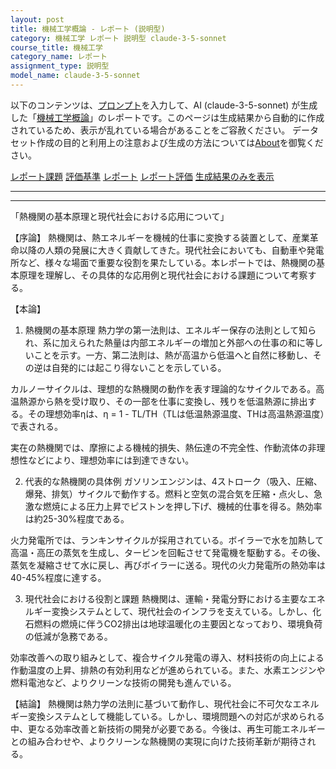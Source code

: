 ```yaml
---
layout: post
title: 機械工学概論 - レポート (説明型)
category: 機械工学 レポート 説明型 claude-3-5-sonnet
course_title: 機械工学
category_name: レポート
assignment_type: 説明型
model_name: claude-3-5-sonnet
---
```


以下のコンテンツは、[プロンプト](http://127.0.0.1:8000/generated/機械工学/claude-3-5-sonnet/prompt_レポート-説明型.md)を入力して、AI (claude-3-5-sonnet) が生成した「[機械工学概論](/contents/機械工学/)」のレポートです。このページは生成結果から自動的に作成されているため、表示が乱れている場合があることをご容赦ください。
データセット作成の目的と利用上の注意および生成の方法については[About](/About)を御覧ください。

[レポート課題](../レポート課題-説明型)
[評価基準](../評価基準-説明型)
[レポート](../レポート-説明型)
[レポート評価](../レポート評価-説明型)
[生成結果のみを表示](http://127.0.0.1:8000/generated/機械工学/claude-3-5-sonnet/レポート-説明型.md)
  

***
***
  
「熱機関の基本原理と現代社会における応用について」

【序論】
熱機関は、熱エネルギーを機械的仕事に変換する装置として、産業革命以降の人類の発展に大きく貢献してきた。現代社会においても、自動車や発電所など、様々な場面で重要な役割を果たしている。本レポートでは、熱機関の基本原理を理解し、その具体的な応用例と現代社会における課題について考察する。

【本論】
1. 熱機関の基本原理
熱力学の第一法則は、エネルギー保存の法則として知られ、系に加えられた熱量は内部エネルギーの増加と外部への仕事の和に等しいことを示す。一方、第二法則は、熱が高温から低温へと自然に移動し、その逆は自発的には起こり得ないことを示している。

カルノーサイクルは、理想的な熱機関の動作を表す理論的なサイクルである。高温熱源から熱を受け取り、その一部を仕事に変換し、残りを低温熱源に排出する。その理想効率ηは、η = 1 - TL/TH（TLは低温熱源温度、THは高温熱源温度）で表される。

実在の熱機関では、摩擦による機械的損失、熱伝達の不完全性、作動流体の非理想性などにより、理想効率には到達できない。

2. 代表的な熱機関の具体例
ガソリンエンジンは、4ストローク（吸入、圧縮、爆発、排気）サイクルで動作する。燃料と空気の混合気を圧縮・点火し、急激な燃焼による圧力上昇でピストンを押し下げ、機械的仕事を得る。熱効率は約25-30%程度である。

火力発電所では、ランキンサイクルが採用されている。ボイラーで水を加熱して高温・高圧の蒸気を生成し、タービンを回転させて発電機を駆動する。その後、蒸気を凝縮させて水に戻し、再びボイラーに送る。現代の火力発電所の熱効率は40-45%程度に達する。

3. 現代社会における役割と課題
熱機関は、運輸・発電分野における主要なエネルギー変換システムとして、現代社会のインフラを支えている。しかし、化石燃料の燃焼に伴うCO2排出は地球温暖化の主要因となっており、環境負荷の低減が急務である。

効率改善への取り組みとして、複合サイクル発電の導入、材料技術の向上による作動温度の上昇、排熱の有効利用などが進められている。また、水素エンジンや燃料電池など、よりクリーンな技術の開発も進んでいる。

【結論】
熱機関は熱力学の法則に基づいて動作し、現代社会に不可欠なエネルギー変換システムとして機能している。しかし、環境問題への対応が求められる中、更なる効率改善と新技術の開発が必要である。今後は、再生可能エネルギーとの組み合わせや、よりクリーンな熱機関の実現に向けた技術革新が期待される。
